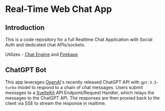 # Real-Time Web Chat App 

## Introduction

This is a code repository for a full Realtime Chat Application with Social Auth and dedicated chat APIs/sockets.

Utilizes - [Chat Engine](https://chatengine.io) and [Firebase](https://firebase.google.com/)

## ChatGPT Bot
This app leverages [OpenAI](https://openai.com/)'s recently released ChatGPT API with `gpt-3.5-turbo` model to respond to a chain of chat messages. Users submit messages to a [SvelteKit](https://kit.svelte.dev/) API Endpoint/Request Handler, which relays the messages to the ChatGPT API. The responses are then proxied back to the client via SSE to stream the response in realtime.
